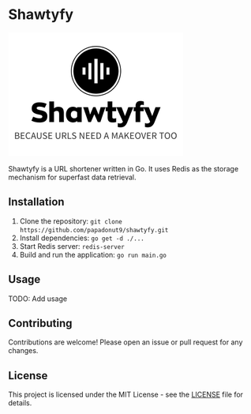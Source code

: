 # Shawtyfy

![Shawtyfy logo](assets\Brand-shawtyfy.png "Shawtyfy logo")

Shawtyfy is a URL shortener written in Go. It uses Redis as the storage mechanism for superfast data retrieval.

## Installation

1. Clone the repository: `git clone https://github.com/papadonut9/shawtyfy.git`
2. Install dependencies: `go get -d ./...`
3. Start Redis server: `redis-server`
4. Build and run the application: `go run main.go`

## Usage

TODO: Add usage

## Contributing

Contributions are welcome! Please open an issue or pull request for any changes.

## License

This project is licensed under the MIT License - see the [LICENSE](LICENSE) file for details.
